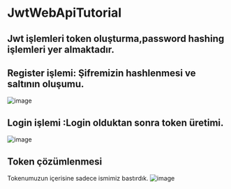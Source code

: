 # JwtWebApiTutorial
## Jwt işlemleri token oluşturma,password  hashing işlemleri yer almaktadır.

## Register işlemi: Şifremizin hashlenmesi ve saltının oluşumu.
![image](https://github.com/ramazankucukkoc/JwtWebApiTutorial/assets/79471806/5f69c32b-30e1-446b-8a1b-fb62fa12014d)

## Login işlemi :Login olduktan sonra token üretimi.
![image](https://github.com/ramazankucukkoc/JwtWebApiTutorial/assets/79471806/716fc585-92a1-424a-94ac-72b9dec5bc19)

## Token çözümlenmesi 
Tokenumuzun içerisine sadece ismimiz bastırdık.
![image](https://github.com/ramazankucukkoc/JwtWebApiTutorial/assets/79471806/29b0841d-5549-41bc-96ad-93e68a850374)
